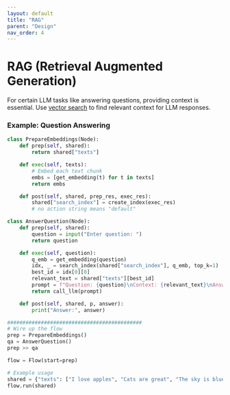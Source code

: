 ```yaml
---
layout: default
title: "RAG"
parent: "Design" 
nav_order: 4
---
```


# RAG (Retrieval Augmented Generation)

For certain LLM tasks like answering questions, providing context is essential.
Use [vector search](./tool.md) to find relevant context for LLM responses.

### Example: Question Answering

```python
class PrepareEmbeddings(Node):
    def prep(self, shared):
        return shared["texts"]

    def exec(self, texts):
        # Embed each text chunk
        embs = [get_embedding(t) for t in texts]
        return embs

    def post(self, shared, prep_res, exec_res):
        shared["search_index"] = create_index(exec_res)
        # no action string means "default"

class AnswerQuestion(Node):
    def prep(self, shared):
        question = input("Enter question: ")
        return question

    def exec(self, question):
        q_emb = get_embedding(question)
        idx, _ = search_index(shared["search_index"], q_emb, top_k=1)
        best_id = idx[0][0]
        relevant_text = shared["texts"][best_id]
        prompt = f"Question: {question}\nContext: {relevant_text}\nAnswer:"
        return call_llm(prompt)

    def post(self, shared, p, answer):
        print("Answer:", answer)

############################################
# Wire up the flow
prep = PrepareEmbeddings()
qa = AnswerQuestion()
prep >> qa

flow = Flow(start=prep)

# Example usage
shared = {"texts": ["I love apples", "Cats are great", "The sky is blue"]}
flow.run(shared)
```
